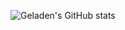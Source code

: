 ![Geladen's GitHub stats](https://github-readme-stats.vercel.app/api?username=geladen&show_icons=true&theme=merko)
